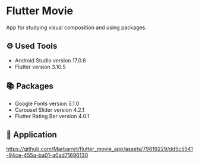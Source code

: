 # Flutter Movie
App for studying visual composition and using packages.

## ⚙️ Used Tools
- Android Studio version 17.0.6
- Flutter version 3.10.5

## 📚 Packages
- Google Fonts version 5.1.0
- Carousel Slider version 4.2.1
- Flutter Rating Bar version 4.0.1

## 📱 Application

https://github.com/Marbarret/flutter_movie_app/assets/79819229/dd5c5541-94ce-455a-ba01-a0ad71696130
